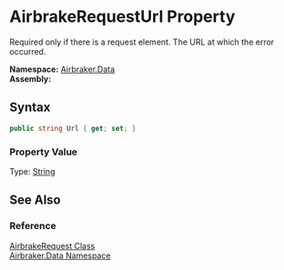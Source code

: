 AirbrakeRequestUrl Property
===========================
Required only if there is a request element. The URL at which the error occurred.

**Namespace:** [Airbraker.Data][1]  
**Assembly:**

Syntax
------

```csharp
public string Url { get; set; }
```

### Property Value
Type: [String][2]

See Also
--------

### Reference
[AirbrakeRequest Class][3]  
[Airbraker.Data Namespace][1]  

[1]: ../README.md
[2]: http://msdn.microsoft.com/en-us/library/s1wwdcbf
[3]: README.md